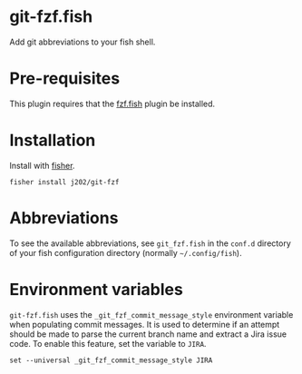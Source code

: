 # git-fzf.fish

Add git abbreviations to your fish shell.

# Pre-requisites

This plugin requires that the [fzf.fish](https://github.com/PatrickF1/fzf.fish) plugin be installed.

# Installation

Install with [fisher](https://github.com/jorgebucaran/fisher).
```fish
fisher install j202/git-fzf
```

# Abbreviations

To see the available abbreviations, see `git_fzf.fish` in the `conf.d` directory of your fish configuration directory (normally `~/.config/fish`).

# Environment variables

`git-fzf.fish` uses the `_git_fzf_commit_message_style` environment variable 
when populating commit messages. It is used to determine if an attempt should be made to parse the current branch name and extract a Jira issue code. To enable this feature, set the variable to `JIRA`.
```fish
set --universal _git_fzf_commit_message_style JIRA
```